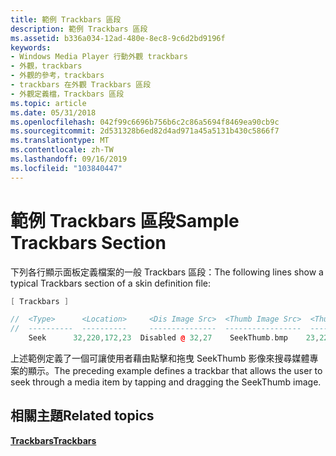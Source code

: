```yaml
---
title: 範例 Trackbars 區段
description: 範例 Trackbars 區段
ms.assetid: b336a034-12ad-480e-8ec8-9c6d2bd9196f
keywords:
- Windows Media Player 行動外觀 trackbars
- 外觀，trackbars
- 外觀的參考，trackbars
- trackbars 在外觀 Trackbars 區段
- 外觀定義檔，Trackbars 區段
ms.topic: article
ms.date: 05/31/2018
ms.openlocfilehash: 042f99c6696b756b6c2c86a5694f8469ea90cb9c
ms.sourcegitcommit: 2d531328b6ed82d4ad971a45a5131b430c5866f7
ms.translationtype: MT
ms.contentlocale: zh-TW
ms.lasthandoff: 09/16/2019
ms.locfileid: "103840447"
---
```

# <a name="sample-trackbars-section"></a><span data-ttu-id="ba1d5-108">範例 Trackbars 區段</span><span class="sxs-lookup"><span data-stu-id="ba1d5-108">Sample Trackbars Section</span></span>

<span data-ttu-id="ba1d5-109">下列各行顯示面板定義檔案的一般 Trackbars 區段：</span><span class="sxs-lookup"><span data-stu-id="ba1d5-109">The following lines show a typical Trackbars section of a skin definition file:</span></span>


```C++
[ Trackbars ]

//  <Type>      <Location>     <Dis Image Src>  <Thumb Image Src>  <Thumb Size>
//  ----------  ----------     ---------------  -----------------  ------------
    Seek      32,220,172,23  Disabled @ 32,27    SeekThumb.bmp    23,22

```



<span data-ttu-id="ba1d5-110">上述範例定義了一個可讓使用者藉由點擊和拖曳 SeekThumb 影像來搜尋媒體專案的顯示。</span><span class="sxs-lookup"><span data-stu-id="ba1d5-110">The preceding example defines a trackbar that allows the user to seek through a media item by tapping and dragging the SeekThumb image.</span></span>

## <a name="related-topics"></a><span data-ttu-id="ba1d5-111">相關主題</span><span class="sxs-lookup"><span data-stu-id="ba1d5-111">Related topics</span></span>

<dl> <dt>

[<span data-ttu-id="ba1d5-112">**Trackbars**</span><span class="sxs-lookup"><span data-stu-id="ba1d5-112">**Trackbars**</span></span>](trackbars.md)
</dt> </dl>

 

 




